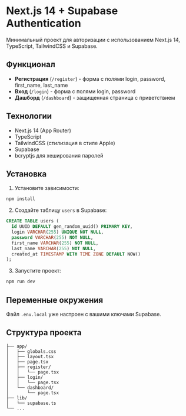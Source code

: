 # Next.js 14 + Supabase Authentication

Минимальный проект для авторизации с использованием Next.js 14, TypeScript, TailwindCSS и Supabase.

## Функционал

- **Регистрация** (`/register`) - форма с полями login, password, first_name, last_name
- **Вход** (`/login`) - форма с полями login, password  
- **Дашборд** (`/dashboard`) - защищенная страница с приветствием

## Технологии

- Next.js 14 (App Router)
- TypeScript
- TailwindCSS (стилизация в стиле Apple)
- Supabase
- bcryptjs для хеширования паролей

## Установка

1. Установите зависимости:
```bash
npm install
```

2. Создайте таблицу `users` в Supabase:
```sql
CREATE TABLE users (
  id UUID DEFAULT gen_random_uuid() PRIMARY KEY,
  login VARCHAR(255) UNIQUE NOT NULL,
  password VARCHAR(255) NOT NULL,
  first_name VARCHAR(255) NOT NULL,
  last_name VARCHAR(255) NOT NULL,
  created_at TIMESTAMP WITH TIME ZONE DEFAULT NOW()
);
```

3. Запустите проект:
```bash
npm run dev
```

## Переменные окружения

Файл `.env.local` уже настроен с вашими ключами Supabase.

## Структура проекта

```
├── app/
│   ├── globals.css
│   ├── layout.tsx
│   ├── page.tsx
│   ├── register/
│   │   └── page.tsx
│   ├── login/
│   │   └── page.tsx
│   └── dashboard/
│       └── page.tsx
├── lib/
│   └── supabase.ts
└── ...
```
